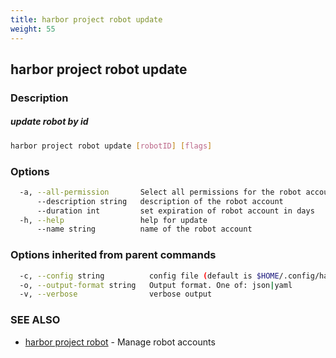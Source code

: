 ```yaml
---
title: harbor project robot update
weight: 55
---
```

## harbor project robot update

### Description

##### update robot by id

```sh
harbor project robot update [robotID] [flags]
```

### Options

```sh
  -a, --all-permission       Select all permissions for the robot account
      --description string   description of the robot account
      --duration int         set expiration of robot account in days
  -h, --help                 help for update
      --name string          name of the robot account
```

### Options inherited from parent commands

```sh
  -c, --config string          config file (default is $HOME/.config/harbor-cli/config.yaml)
  -o, --output-format string   Output format. One of: json|yaml
  -v, --verbose                verbose output
```

### SEE ALSO

* [harbor project robot](harbor-project-robot.md)	 - Manage robot accounts

